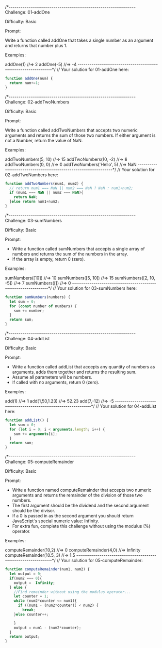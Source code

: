 /*-----------------------------------------------------------------
Challenge: 01-addOne

Difficulty: Basic

Prompt:

Write a function called addOne that takes a single number as an argument and returns that number plus 1.

Examples:

addOne(1) //=> 2
addOne(-5) //=> -4
-----------------------------------------------------------------*/
// Your solution for 01-addOne here:

```javascript
function addOne(num) {
  return num+=1;
}
```


/*-----------------------------------------------------------------
Challenge: 02-addTwoNumbers

Difficulty: Basic  

Prompt:

Write a function called addTwoNumbers that accepts two numeric arguments and returns the sum of those two numbers.
If either argument is not a Number, return the value of NaN.

Examples:

addTwoNumbers(5, 10) //=> 15
addTwoNumbers(10, -2) //=> 8
addTwoNumbers(0, 0) //=> 0
addTwoNumbers('Hello', 5) //=> NaN
-----------------------------------------------------------------*/
// Your solution for 02-addTwoNumbers here:
```javascript
function addTwoNumbers(num1, num2) {
  // return num1 === NaN || num2 === NaN ? NaN : num1+num2;
  if (num1 === NaN || num2 === NaN){
    return NaN; 
  }else return num1+num2;
}
```




/*-----------------------------------------------------------------
Challenge: 03-sumNumbers

Difficulty: Basic  

Prompt:

- Write a function called sumNumbers that accepts a single array of numbers and returns the sum of the numbers in the array.
- If the array is empty, return 0 (zero).

Examples:

sumNumbers([10]) //=> 10
sumNumbers([5, 10]) //=> 15
sumNumbers([2, 10, -5]) //=> 7
sumNumbers([]) //=> 0
-----------------------------------------------------------------*/
// Your solution for 03-sumNumbers here:

```javascript
function sumNumbers(numbers) {
  let sum = 0;
  for (const number of numbers) {
    sum += number;
  }
  return sum;
}
```

/*-----------------------------------------------------------------
Challenge: 04-addList

Difficulty: Basic

Prompt:

- Write a function called addList that accepts any quantity of numbers as arguments, adds them together and returns the resulting sum.
- Assume all parameters will be numbers.
- If called with no arguments, return 0 (zero).

Examples:

add(1) //=> 1
add(1,50,1.23) //=> 52.23
add(7,-12) //=> -5
-----------------------------------------------------------------*/
// Your solution for 04-addList here:
```javascript
function addList() {
  let sum = 0;
  for (let i = 0; i < arguments.length; i++) {
    sum += arguments[i];
  }
  return sum;
}
```

/*-----------------------------------------------------------------
Challenge: 05-computeRemainder

Difficulty: Basic

Prompt:

- Write a function named computeRemainder that accepts two numeric arguments and returns the remainder of the division of those two numbers.
- The first argument should be the dividend and the second argument should be the divisor.
- If a 0 is passed in as the second argument you should return JavaScript's special numeric value: Infinity.
- For extra fun, complete this challenge without using the modulus (%) operator.

Examples:

computeRemainder(10,2) //=> 0
computeRemainder(4,0) //=> Infinity
computeRemainder(10.5, 3) //=> 1.5
-----------------------------------------------------------------*/
// Your solution for 05-computeRemainder:
```javascript
function computeRemainder(num1, num2) {
  let output = 0;
  if(num2 === 0){
    output =  Infinity;
  } else {
    //Find remainder without using the modulus operator...
    let counter = 1;
    while (num2*counter <= num1){
      if ((num1 - (num2*counter)) < num2) {
        break;
    }else counter++;

    }
    output = num1 - (num2*counter);
  }
  return output;
}
```
